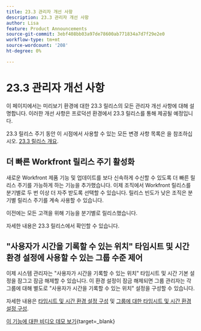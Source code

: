 ```yaml
---
title: 23.3 관리자 개선 사항
description: 23.3 관리자 개선 사항
author: Lisa
feature: Product Announcements
source-git-commit: 3ebf408bb03a97de78600ab771834a7d7f29e2e0
workflow-type: tm+mt
source-wordcount: '208'
ht-degree: 0%

---
```


# 23.3 관리자 개선 사항

이 페이지에서는 미리보기 환경에 대한 23.3 릴리스의 모든 관리자 개선 사항에 대해 설명합니다. 이러한 개선 사항은 프로덕션 환경에서 23.3 릴리스를 통해 제공될 예정입니다.

23.3 릴리스 주기 동안 이 시점에서 사용할 수 있는 모든 변경 사항 목록은 을 참조하십시오. [23.3 릴리스 개요](/help/quicksilver/product-announcements/product-releases/23.3-release-activity/23-3-release-overview.md).

## 더 빠른 Workfront 릴리스 주기 활성화

새로운 Workfront 제품 기능 및 업데이트를 보다 신속하게 수신할 수 있도록 더 빠른 릴리스 주기를 가능하게 하는 기능을 추가했습니다. 이제 조직에서 Workfront 릴리스를 분기별로 두 번 이상 더 자주 받도록 선택할 수 있습니다. 릴리스 빈도가 낮은 조직은 분기별 릴리스 주기를 계속 사용할 수 있습니다.

이전에는 모든 고객을 위해 기능을 분기별로 릴리스했습니다.

자세한 내용은 23.3 릴리스에서 확인할 수 있습니다.

## &quot;사용자가 시간을 기록할 수 있는 위치&quot; 타임시트 및 시간 환경 설정에 사용할 수 있는 그룹 수준 제어

이제 시스템 관리자는 &quot;사용자가 시간을 기록할 수 있는 위치&quot; 타임시트 및 시간 기본 설정을 잠그고 잠금 해제할 수 있습니다. 이 환경 설정이 잠금 해제되면 그룹 관리자는 각 그룹에 대해 별도로 &quot;사용자가 시간을 기록할 수 있는 위치&quot; 설정을 구성할 수 있습니다.

자세한 내용은 [타임시트 및 시간 환경 설정 구성](/help/quicksilver/administration-and-setup/set-up-workfront/configure-timesheets-schedules/timesheet-and-hour-preferences.md) 및 [그룹에 대한 타임시트 및 시간 환경 설정 구성](/help/quicksilver/administration-and-setup/manage-groups/create-and-manage-groups/configure-timesheet-hour-preferences-group.md).

[이 기능에 대한 비디오 데모 보기](https://video.tv.adobe.com/v/3419111/){target=_blank}
